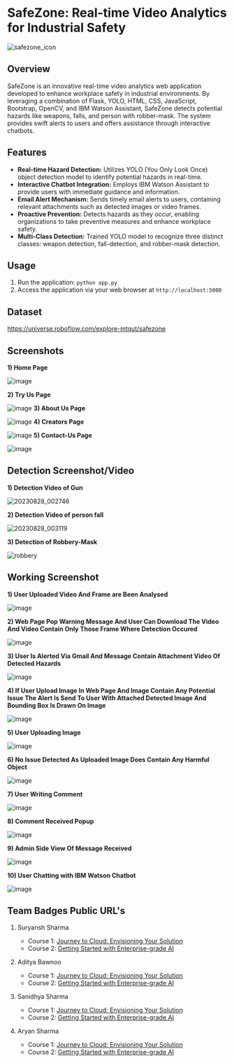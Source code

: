 # SafeZone: Real-time Video Analytics for Industrial Safety

![safezone_icon](https://github.com/smartinternz02/SBSPS-Challenge-10608-SafeZone-Real-time-Video-Analytics-for-Industrial-Safety/assets/76390896/bb399e5b-6310-4411-999c-47823b86fc0c)


## Overview

SafeZone is an innovative real-time video analytics web application developed to enhance workplace safety in industrial environments. By leveraging a combination of Flask, YOLO, HTML, CSS, JavaScript, Bootstrap, OpenCV, and IBM Watson Assistant, SafeZone detects potential hazards like weapons, falls, and person with robber-mask. The system provides swift alerts to users and offers assistance through interactive chatbots.

## Features

- **Real-time Hazard Detection:** Utilizes YOLO (You Only Look Once) object detection model to identify potential hazards in real-time.
- **Interactive Chatbot Integration:** Employs IBM Watson Assistant to provide users with immediate guidance and information.
- **Email Alert Mechanism:** Sends timely email alerts to users, containing relevant attachments such as detected images or video frames.
- **Proactive Prevention:** Detects hazards as they occur, enabling organizations to take preventive measures and enhance workplace safety.
- **Multi-Class Detection:** Trained YOLO model to recognize three distinct classes: weapon detection, fall-detection, and robber-mask detection.

## Usage

1. Run the application: `python app.py`
2. Access the application via your web browser at `http://localhost:5000`

## Dataset
https://universe.roboflow.com/explore-mtqut/safezone

## Screenshots
**1) Home Page**

![image](https://github.com/smartinternz02/SBSPS-Challenge-10608-SafeZone-Real-time-Video-Analytics-for-Industrial-Safety/assets/76390896/f32fd016-e436-4ba9-8777-3c44b9b1cc99)

**2) Try Us Page**

![image](https://github.com/smartinternz02/SBSPS-Challenge-10608-SafeZone-Real-time-Video-Analytics-for-Industrial-Safety/assets/76390896/2540b981-c13d-449c-a417-ebf1019d46ed)
**3) About Us Page**

![image](https://github.com/smartinternz02/SBSPS-Challenge-10608-SafeZone-Real-time-Video-Analytics-for-Industrial-Safety/assets/76390896/13c95fd4-ffaf-4792-9ad4-def6238920a4)
**4) Creators Page**

![image](https://github.com/smartinternz02/SBSPS-Challenge-10608-SafeZone-Real-time-Video-Analytics-for-Industrial-Safety/assets/76390896/0ab26ef5-caa2-41b7-916d-4c3df122594e)
**5) Contact-Us Page**

![image](https://github.com/smartinternz02/SBSPS-Challenge-10608-SafeZone-Real-time-Video-Analytics-for-Industrial-Safety/assets/76390896/5dee3201-7d55-4b20-a77c-277fe1e88a00)

## Detection Screenshot/Video

**1) Detection Video of Gun**

![20230828_002746](https://github.com/smartinternz02/SBSPS-Challenge-10608-SafeZone-Real-time-Video-Analytics-for-Industrial-Safety/assets/76390896/dbb9cd02-a719-483a-b7ea-4eb1cd6ef465)

**2) Detection Video of person fall**

![20230828_003119](https://github.com/smartinternz02/SBSPS-Challenge-10608-SafeZone-Real-time-Video-Analytics-for-Industrial-Safety/assets/76390896/eceba4f6-3446-4be3-bc04-1e15d7ddf957)

**3) Detection of Robbery-Mask**

![robbery](https://github.com/smartinternz02/SBSPS-Challenge-10608-SafeZone-Real-time-Video-Analytics-for-Industrial-Safety/assets/76390896/bb159bd0-0098-428a-90b0-5a088d51a15a)

## Working Screenshot

**1) User Uploaded Video And Frame are Been Analysed**

![image](https://github.com/smartinternz02/SBSPS-Challenge-10608-SafeZone-Real-time-Video-Analytics-for-Industrial-Safety/assets/76390896/85fbd27d-1770-47ee-b2bd-eab195ca64e2)

**2) Web Page Pop Warning Message And User Can Download The Video And Video Contain Only Those Frame Where Detection Occured**

![image](https://github.com/smartinternz02/SBSPS-Challenge-10608-SafeZone-Real-time-Video-Analytics-for-Industrial-Safety/assets/76390896/90c556b4-a10d-49ba-aba9-e3a16b2f5b9e)

**3) User Is Alerted Via Gmail And Message Contain Attachment Video Of Detected Hazards**

![image](https://github.com/smartinternz02/SBSPS-Challenge-10608-SafeZone-Real-time-Video-Analytics-for-Industrial-Safety/assets/76390896/586308df-af6b-4a0a-9d24-8e69e72211b5)

**4) If User Upload Image In Web Page And Image Contain Any Potential Issue The Alert Is Send To User With Attached Detected Image And Bounding Box Is Drawn On Image**

![image](https://github.com/smartinternz02/SBSPS-Challenge-10608-SafeZone-Real-time-Video-Analytics-for-Industrial-Safety/assets/76390896/47d55161-8e6b-4e6d-a0eb-fcf72b67fd6b)

**5) User Uploading Image**

![image](https://github.com/smartinternz02/SBSPS-Challenge-10608-SafeZone-Real-time-Video-Analytics-for-Industrial-Safety/assets/76390896/0d299804-6525-472c-8357-26b46e540956)

**6) No Issue Detected As Uploaded Image Does Contain Any Harmful Object**

![image](https://github.com/smartinternz02/SBSPS-Challenge-10608-SafeZone-Real-time-Video-Analytics-for-Industrial-Safety/assets/76390896/1cc0e0a3-ed3e-4001-aa0a-00c9a7c4cbba)

**7) User Writing Comment**

![image](https://github.com/smartinternz02/SBSPS-Challenge-10608-SafeZone-Real-time-Video-Analytics-for-Industrial-Safety/assets/76390896/4035683d-6ac7-462f-a642-bacfd32ce142) 

**8) Comment Received Popup**

![image](https://github.com/smartinternz02/SBSPS-Challenge-10608-SafeZone-Real-time-Video-Analytics-for-Industrial-Safety/assets/76390896/8c75a8d9-c29f-4b4c-84e2-a33a71ab32a1)

**9) Admin Side View Of Message Received**

![image](https://github.com/smartinternz02/SBSPS-Challenge-10608-SafeZone-Real-time-Video-Analytics-for-Industrial-Safety/assets/76390896/35a32916-936a-41e2-9124-5bfa657a3120)

**10) User Chatting with IBM Watson Chatbot**

![image](https://github.com/smartinternz02/SBSPS-Challenge-10608-SafeZone-Real-time-Video-Analytics-for-Industrial-Safety/assets/76390896/81411385-72f7-494d-ade6-243184f5dc82)

## Team Badges Public URL's

1. Suryansh Sharma
   - Course 1: [Journey to Cloud: Envisioning Your Solution](https://www.credly.com/badges/091a5170-2e31-499c-9e44-d8eaa8f4da09/public_url)
   - Course 2: [Getting Started with Enterprise-grade AI](https://www.credly.com/badges/a09f302a-eefb-4bad-91ef-2fce73ad0bf7/public_url)

2. Aditya Bawnoo
   - Course 1: [Journey to Cloud: Envisioning Your Solution](https://www.credly.com/badges/d8a9c19d-75fc-4b9e-9a93-4674c9a3a79c/public_url)
   - Course 2: [Getting Started with Enterprise-grade AI](https://www.credly.com/badges/9550b76c-476e-4953-80e2-d4d9728576b1/public_url)

3. Sanidhya Sharma
   - Course 1: [Journey to Cloud: Envisioning Your Solution](https://www.credly.com/badges/4a09ba7a-d569-45f2-83f9-839d503df0b3/public_url)
   - Course 2: [Getting Started with Enterprise-grade AI](https://www.credly.com/badges/4df2d1a7-df81-4976-960f-5f2d8bbb715d/public_url)

4. Aryan Sharma
   - Course 1: [Journey to Cloud: Envisioning Your Solution](https://www.credly.com/badges/981cd3c6-02d4-4a2b-a13b-b2e83a42f7f3/public_url)
   - Course 2: [Getting Started with Enterprise-grade AI](https://www.credly.com/badges/5c17f750-2520-4378-9a3a-0ed01d8edda5/public_url)


